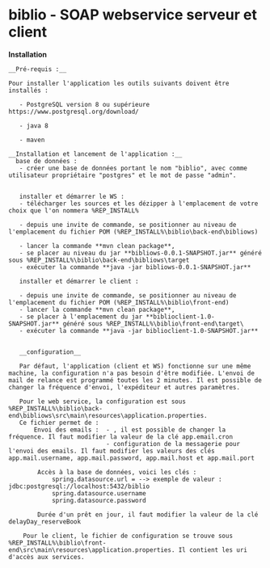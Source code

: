 # biblio - SOAP webservice serveur et client

__Installation__

    __Pré-requis :__
    
    Pour installer l'application les outils suivants doivent être installés :
  
       - PostgreSQL version 8 ou supérieure https://www.postgresql.org/download/
    
       - java 8
       
       - maven
  
    __Installation et lancement de l'application :__
      base de données :
       - créer une base de données portant le nom "biblio", avec comme utilisateur propriétaire "postgres" et le mot de passe "admin".
       
            
       installer et démarrer le WS :  
       - télécharger les sources et les dézipper à l'emplacement de votre choix que l'on nommera %REP_INSTALL%
       
       - depuis une invite de commande, se positionner au niveau de l'emplacement du fichier POM (%REP_INSTALL%\biblio\back-end\bibliows)
       
       - lancer la commande **mvn clean package**, 
       - se placer au niveau du jar **bibliows-0.0.1-SNAPSHOT.jar** généré sous %REP_INSTALL%\biblio\back-end\bibliows\target
       - exécuter la commande **java -jar bibliows-0.0.1-SNAPSHOT.jar**
       
       installer et démarrer le client :      
        
       - depuis une invite de commande, se positionner au niveau de l'emplacement du fichier POM (%REP_INSTALL%\biblio\front-end)
       - lancer la commande **mvn clean package**, 
       - se placer à l'emplacement du jar **biblioclient-1.0-SNAPSHOT.jar** généré sous %REP_INSTALL%\biblio\front-end\target\
       - exécuter la commande **java -jar biblioclient-1.0-SNAPSHOT.jar**
       
       
       __configuration__ 
      
       Par défaut, l'application (client et WS) fonctionne sur une même machine, la configuration n'a pas besoin d'être modifiée. L'envoi de mail de relance est programmé toutes les 2 minutes. Il est possible de changer la fréquence d'envoi, l'expéditeur et autres paramètres.
       
       Pour le web service, la configuration est sous %REP_INSTALL%\biblio\back-end\bibliows\src\main\resources\application.properties.
       Ce fichier permet de :
           Envoi des emails :  - , il est possible de changer la fréquence. Il faut modifier la valeur de la clé app.email.cron
                               - configuration de la messagerie pour l'envoi des emails. Il faut modifier les valeurs des clés app.mail.username, app.mail.password, app.mail.host et app.mail.port
                        
            Accès à la base de données, voici les clés :
                spring.datasource.url = --> exemple de valeur :  jdbc:postgresql://localhost:5432/biblio
                spring.datasource.username
                spring.datasource.password
                
            Durée d'un prêt en jour, il faut modifier la valeur de la clé delayDay_reserveBook
        
        Pour le client, le fichier de configuration se trouve sous %REP_INSTALL%\biblio\front-end\src\main\resources\application.properties. Il contient les uri d'accès aux services.
       
